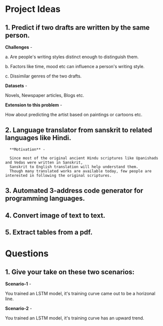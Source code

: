 # Project Ideas

## 1. Predict if two drafts are written by the same person.
 
   **Challenges** - 
   
   a. Are people's writing styles distinct enough to distinguish them.
   
   b. Factors like time, mood etc can influence a person's writing style.
   
   c. Dissimilar genres of the two drafts.
   
   **Datasets** -
   
   Novels, Newspaper articles, Blogs etc.
   
   **Extension to this problem** - 
   
   How about predicting the artist based on paintings or cartoons etc.
   
## 2. Language translator from sanskrit to related languages like Hindi.

      **Motivation** -
      
      Since most of the original ancient Hindu scriptures like Upanishads and Vedas were written in Sanskrit,
      Sanskrit to English translation will help understand them. 
      Though many translated works are available today, few people are interested in following the original scriptures.

## 3. Automated 3-address code generator for programming languages.

## 4. Convert image of text to text.

## 5. Extract tables from a pdf.

# Questions

## 1. Give your take on these two scenarios:

**Scenario-1** - 

You trained an LSTM model, it's training curve came out to be a horizonal line.

**Scenario-2** - 

You trained an LSTM model, it's training curve has an upward trend.
